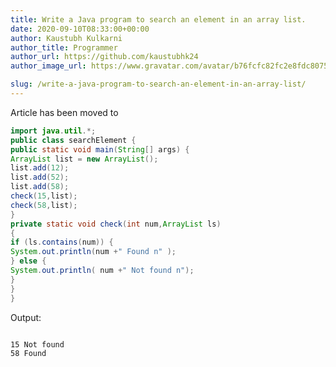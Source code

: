```yaml
---
title: Write a Java program to search an element in an array list.
date: 2020-09-10T08:33:00+00:00
author: Kaustubh Kulkarni
author_title: Programmer
author_url: https://github.com/kaustubhk24
author_image_url: https://www.gravatar.com/avatar/b76fcfc82fc2e8fdc8075636f1735f61?s=200

slug: /write-a-java-program-to-search-an-element-in-an-array-list/
---
```

Article has been moved to

```java title="searchElement.java"   
import java.util.*;  
public class searchElement {  
public static void main(String[] args) {  
ArrayList list = new ArrayList();  
list.add(12);  
list.add(52);  
list.add(58);  
check(15,list);  
check(58,list);  
}  
private static void check(int num,ArrayList ls)  
{  
if (ls.contains(num)) {  
System.out.println(num +" Found n" );  
} else {  
System.out.println( num +" Not found n");  
}  
}  
}  

```


Output: 


```
  
15 Not found  
58 Found  
  

```
